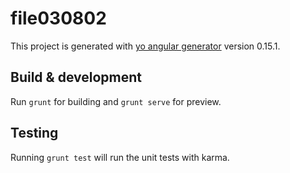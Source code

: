 # file030802

This project is generated with [yo angular generator](https://github.com/yeoman/generator-angular)
version 0.15.1.

## Build & development

Run `grunt` for building and `grunt serve` for preview.

## Testing

Running `grunt test` will run the unit tests with karma.

<!-- 一个的简单的点餐项目基于angulrjs点餐项目，基于gulp + bower构建
启动项目：gulp server
打包项目：gulp build -->